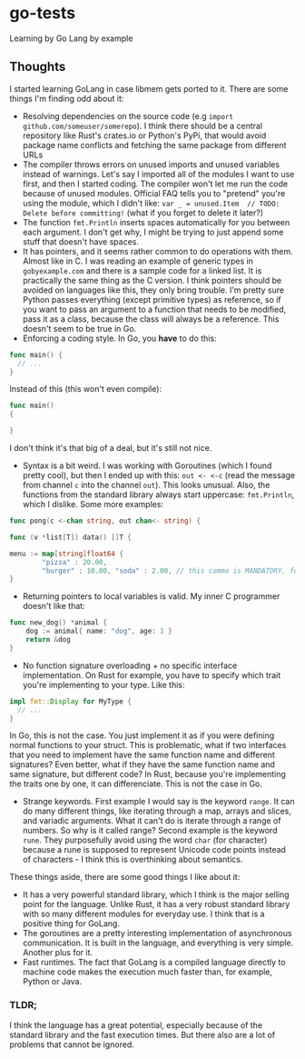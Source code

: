 # go-tests
Learning by Go Lang by example

## Thoughts
I started learning GoLang in case libmem gets ported to it. There are some things I'm finding odd about it:
- Resolving dependencies on the source code (e.g `import github.com/someuser/somerepo`). I think there should be a central repository like Rust's crates.io or Python's PyPi, that would avoid package name conflicts and fetching the same package from different URLs
- The compiler throws errors on unused imports and unused variables instead of warnings. Let's say I imported all of the modules I want to use first, and then I started coding. The compiler won't let me run the code because of unused modules. Official FAQ tells you to "pretend" you're using the module, which I didn't like: `var _ = unused.Item  // TODO: Delete before committing!` (what if you forget to delete it later?)
- The function `fmt.Println` inserts spaces automatically for you between each argument. I don't get why, I might be trying to just append some stuff that doesn't have spaces.
- It has pointers, and it seems rather common to do operations with them. Almost like in C. I was reading an example of generic types in `gobyexample.com` and there is a sample code for a linked list. It is practically the same thing as the C version. I think pointers should be avoided on languages like this, they only bring trouble. I'm pretty sure Python passes everything (except primitive types) as reference, so if you want to pass an argument to a function that needs to be modified, pass it as a class, because the class will always be a reference. This doesn't seem to be true in Go.
- Enforcing a coding style. In Go, you **have** to do this:
```go
func main() {
  // ...
}
```
Instead of this (this won't even compile):
```go
func main()
{

}
```
I don't think it's that big of a deal, but it's still not nice.
- Syntax is a bit weird. I was working with Goroutines (which I found pretty cool), but then I ended up with this: `out <- <-c` (read the message from channel `c` into the channel `out`). This looks unusual. Also, the functions from the standard library always start uppercase: `fmt.Println`, which I dislike. Some more examples:
```go
func pong(c <-chan string, out chan<- string) {
```
```go
func (v *list[T]) data() []T {
```
```go
menu := map[string]float64 {
        "pizza" : 20.00,
        "burger" : 10.00, "soda" : 2.00, // this comma is MANDATORY, for some reason
}
```
- Returning pointers to local variables is valid. My inner C programmer doesn't like that:
```go
func new_dog() *animal {
    dog := animal{ name: "dog", age: 1 }
    return &dog
}
```
- No function signature overloading + no specific interface implementation. On Rust for example, you have to specify which trait you're implementing to your type. Like this:
```rust
impl fmt::Display for MyType {
  // ...
}
```
In Go, this is not the case. You just implement it as if you were defining normal functions to your struct. This is problematic, what if two interfaces that you need to implement have the same function name and different signatures? Even better, what if they have the same function name and same signature, but different code? In Rust, because you're implementing the traits one by one, it can differenciate. This is not the case in Go.

- Strange keywords. First example I would say is the keyword `range`. It can do many different things, like iterating through a map, arrays and slices, and variadic arguments. What it can't do is iterate through a range of numbers. So why is it called range? Second example is the keyword `rune`. They purposefully avoid using the word `char` (for character) because a rune is supposed to represent Unicode code points instead of characters - I think this is overthinking about semantics.

These things aside, there are some good things I like about it:
- It has a very powerful standard library, which I think is the major selling point for the language. Unlike Rust, it has a very robust standard library with so many different modules for everyday use. I think that is a positive thing for GoLang.
- The goroutines are a pretty interesting implementation of asynchronous communication. It is built in the language, and everything is very simple. Another plus for it.
- Fast runtimes. The fact that GoLang is a compiled language directly to machine code makes the execution much faster than, for example, Python or Java.

### TLDR;
I think the language has a great potential, especially because of the standard library and the fast execution times. But there also are a lot of problems that cannot be ignored.
